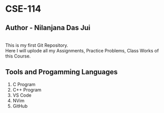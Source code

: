 # CSE-114
## Author - Nilanjana Das Jui
<br>
This is my first Git Repository.
<br>
Here I will uplode all my Assignments, Practice Problems, Class Works of this Course.

## Tools and Progamming Languages
1. C Program
2. C++ Program
3. VS Code
4. NVim
5. GitHub


